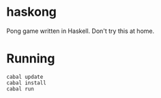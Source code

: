 # haskong
Pong game written in Haskell. Don't try this at home.

# Running
```
cabal update
cabal install
cabal run
```
